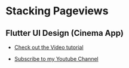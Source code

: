 # Stacking Pageviews

## Flutter UI Design (Cinema App)

- [Check out the Video tutorial](https://youtu.be/PntrT2NHs_E)

- [Subscribe to my Youtube Channel](https://www.youtube.com/channel/UCJ4q1jj9mwJDfK1Hj2hAChw)
